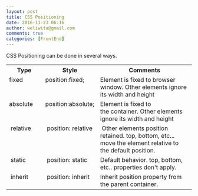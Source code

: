 ```yaml
---
layout: post
title: CSS Positioning
date: 2016-11-23 06:16
author: weliwita@gmail.com
comments: true
categories: [FrontEnd]
---
```

CSS Positioning can be done in several ways.


<table id="css-positioning-table"><colgroup> <col style="width: 20%;" /> <col style="width: 25%;" /> <col style="width: 55%;" /> </colgroup>
<tbody>
<tr>
<th valign="top">Type</th>
<th valign="top">Style</th>
<th valign="top">Comments</th>
</tr>
<tr>
<td valign="top">fixed</td>
<td valign="top">position:fixed;</td>
<td valign="top">Element is fixed to browser window. Other elements ignore its width and height</td>
</tr>
<tr>
<td valign="top">absolute</td>
<td valign="top">position:absolute;</td>
<td valign="top">Element is fixed to the container. Other elements ignore its width and height</td>
</tr>
<tr>
<td valign="top"> relative</td>
<td valign="top"> position: relative</td>
<td valign="top"> Other elements position retained. top, bottom, etc... move the element relative to the default position.</td>
</tr>
<tr>
<td valign="top"> static</td>
<td valign="top"> position: static</td>
<td valign="top">Default behavior. top, bottom, etc.. properties don't apply.</td>
</tr>
<tr>
<td valign="top"> inherit</td>
<td valign="top"> position: inherit</td>
<td valign="top">Inherit position property from the parent container.</td>
</tr>
</tbody>
</table>
